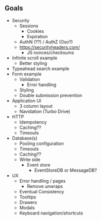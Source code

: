 ## Goals
* Security
  * Sessions
    * Cookies
    * Expiration
  * AuthN (??) / AuthZ (Oso?)
  * https://securityheaders.com/
    * JS nonces/checksums
* Infinite scroll example
  * Better styling
* Typeahead search example
* Form example
  * Validation
    * Error handling
  * Styling
  * Double submission prevention
* Application UI
  * 3 column layout
  * Navidation (Turbo Drive)
* HTTP
  * Idempotency
  * Caching??
  * Timeouts
* Database(s)
  * Pooling configuration
  * Timeouts
  * Caching??
  * Write side
    * Event store
      * EventStoreDB or MessageDB?
* UX
  * Error handling / pages
    * Remove unwraps
  * Eventual Consistency
  * Tooltips
  * Drawers
  * Modals
  * Keyboard navigation/shortcuts
